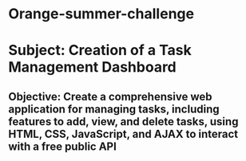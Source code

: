 # Orange-summer-challenge

# Subject: Creation of a Task Management Dashboard

## Objective: Create a comprehensive web application for managing tasks, including features to add, view, and delete tasks, using HTML, CSS, JavaScript, and AJAX to interact with a free public API


